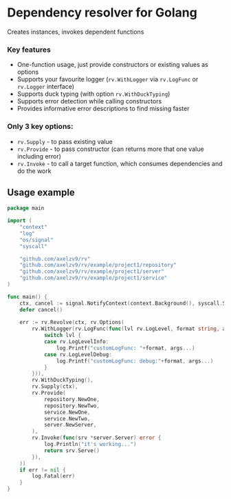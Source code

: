# Dependency resolver for Golang

Creates instances, invokes dependent functions

### Key features
- One-function usage, just provide constructors or existing values as options
- Supports your favourite logger (```rv.WithLogger``` via ```rv.LogFunc``` or ```rv.Logger``` interface)
- Supports duck typing (with option ```rv.WithDuckTyping```)
- Supports error detection while calling constructors
- Provides informative error descriptions to find missing faster

### Only 3 key options: 
- ```rv.Supply``` - to pass existing value
- ```rv.Provide``` - to pass constructor (can returns more that one value including error)
- ```rv.Invoke``` - to call a target function, which consumes dependencies and do the work

## Usage example

```go
package main

import (
	"context"
	"log"
	"os/signal"
	"syscall"

	"github.com/axelzv9/rv"
	"github.com/axelzv9/rv/example/project1/repository"
	"github.com/axelzv9/rv/example/project1/server"
	"github.com/axelzv9/rv/example/project1/service"
)

func main() {
	ctx, cancel := signal.NotifyContext(context.Background(), syscall.SIGINT, syscall.SIGTERM, syscall.SIGQUIT)
	defer cancel()
	
	err := rv.Revolve(ctx, rv.Options(
		rv.WithLogger(rv.LogFunc(func(lvl rv.LogLevel, format string, args ...any) {
			switch lvl {
			case rv.LogLevelInfo:
				log.Printf("customLogFunc: "+format, args...)
			case rv.LogLevelDebug:
				log.Printf("customLogFunc: debug:"+format, args...)
			}
		})),
		rv.WithDuckTyping(),
		rv.Supply(ctx),
		rv.Provide(
			repository.NewOne,
			repository.NewTwo,
			service.NewOne,
			service.NewTwo,
			server.NewServer,
		),
		rv.Invoke(func(srv *server.Server) error {
			log.Println("it's working...")
			return srv.Serve()
		}),
	))
	if err != nil {
		log.Fatal(err)
	}
}
```
